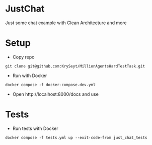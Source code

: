 # JustChat
Just some chat example with Clean Architecture and more

# Setup
- Copy repo
```shell
git clone git@github.com:KrySeyt/MillionAgentsHardTestTask.git
```

- Run with Docker
```shell
docker compose -f docker-compose.dev.yml
```

- Open http://localhost:8000/docs and use

# Tests
- Run tests with Docker
```shell
docker compose -f tests.yml up --exit-code-from just_chat_tests
```
